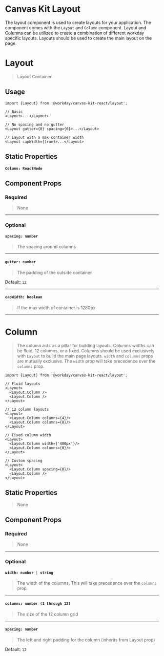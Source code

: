 # Canvas Kit Layout

The layout component is used to create layouts for your application. The component comes with the
`Layout` and `Column` component. Layout and Columns can be utilized to create a combination of
different workday specific layouts. Layouts should be used to create the main layout on the page.

# Layout

> Layout Container

## Usage

```tsx
import {Layout} from '@workday/canvas-kit-react/layout';

// Basic
<Layout>...</Layout>

// No spacing and no gutter
<Layout gutter={0} spacing={0}>...</Layout>

// Layout with a max container width
<Layout capWidth={true}>...</Layout>
```

## Static Properties

#### `Column: ReactNode`

## Component Props

### Required

> None

---

### Optional

#### `spacing: number`

> The spacing around columns

---

#### `gutter: number`

> The padding of the outside container

Default: `12`

---

#### `capWidth: boolean`

> If the max width of container is 1280px

---

# Column

> The column acts as a pillar for building layouts. Columns widths can be fluid, 12 columns, or a
> fixed. Columns should be used exclusively with `Layout` to build the main page layouts. `width`
> and `columns` props are mutually exclusive. The `width` prop will take precedence over the
> `columns` prop.

```tsx
import {Layout} from '@workday/canvas-kit-react/layout';

// Fluid layouts
<Layout>
  <Layout.Column />
  <Layout.Column />
</Layout>

// 12 column layouts
<Layout>
  <Layout.Column columns={4}/>
  <Layout.Column columns={8}/>
</Layout>

// Fixed column width
<Layout>
  <Layout.Column width={'400px'}/>
  <Layout.Column columns={8}/>
</Layout>

// Custom spacing
<Layout>
  <Layout.Column spacing={0}/>
  <Layout.Column />
</Layout>
```

## Static Properties

> None

## Component Props

### Required

> None

---

### Optional

#### `width: number | string`

> The width of the columns. This will take precedence over the `columns` prop.

---

#### `columns: number (1 through 12)`

> The size of the 12 column grid

---

#### `spacing: number`

> The left and right padding for the column (inherits from Layout prop)

Default: `12`
